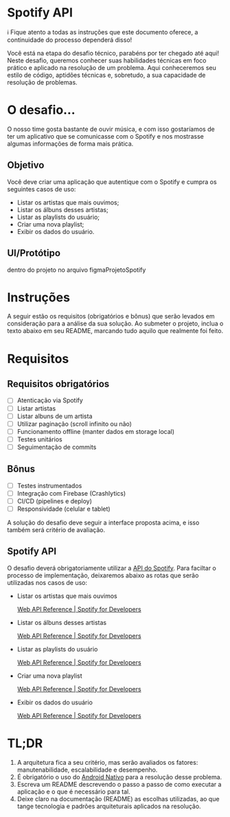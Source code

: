 # Spotify API

<aside>
ℹ️ Fique atento a todas as instruções que este documento oferece, a continuidade do processo dependerá disso!

</aside>

Você está na etapa do desafio técnico, parabéns por ter chegado até aqui! 
Neste desafio, queremos conhecer suas habilidades técnicas em foco prático e aplicado na resolução de um problema. 
Aqui conheceremos seu estilo de código, aptidões técnicas e, sobretudo, a sua capacidade de resolução de problemas.

# O desafio…

O nosso time gosta bastante de ouvir música, e com isso gostaríamos de ter um aplicativo que se comunicasse com o Spotify e nos mostrasse algumas informações de forma mais prática.

## Objetivo

Você deve criar uma aplicação que autentique com o Spotify e cumpra os seguintes casos de uso:

- Listar os artistas que mais ouvimos;
- Listar os álbuns desses artistas;
- Listar as playlists do usuário;
- Criar uma nova playlist;
- Exibir os dados do usuário.

## UI/Protótipo
dentro do projeto no arquivo figmaProjetoSpotify

# Instruções

A seguir estão os requisitos (obrigatórios e bônus) que serão levados em consideração para a análise da sua solução.
Ao submeter o projeto, inclua o texto abaixo em seu README, marcando tudo aquilo que realmente foi feito.
# Requisitos
## Requisitos obrigatórios
- [ ] Atenticação via Spotify
- [ ] Listar artistas
- [ ] Listar albuns de um artista
- [ ] Utilizar paginação (scroll infinito ou não)
- [ ] Funcionamento offline (manter dados em storage local)
- [ ] Testes unitários
- [ ] Seguimentação de commits

## Bônus
- [ ] Testes instrumentados
- [ ] Integração com Firebase (Crashlytics)
- [ ] CI/CD (pipelines e deploy)
- [ ] Responsividade (celular e tablet)

A solução do desafio deve seguir a interface proposta acima, e isso também será critério de avaliação.

## Spotify API

O desafio deverá obrigatoriamente utilizar a [API do Spotify](https://developer.spotify.com/documentation/web-api). Para faciltar o processo de implementação, deixaremos abaixo as rotas que serão utilizadas nos casos de uso:

- Listar os artistas que mais ouvimos
    
    [Web API Reference | Spotify for Developers](https://developer.spotify.com/documentation/web-api/reference/get-users-top-artists-and-tracks)
    
- Listar os álbuns desses artistas
    
    [Web API Reference | Spotify for Developers](https://developer.spotify.com/documentation/web-api/reference/get-an-artists-albums)
    
- Listar as playlists do usuário
    
    [Web API Reference | Spotify for Developers](https://developer.spotify.com/documentation/web-api/reference/get-a-list-of-current-users-playlists)
    
- Criar uma nova playlist
    
    [Web API Reference | Spotify for Developers](https://developer.spotify.com/documentation/web-api/reference/create-playlist)
    
- Exibir os dados do usuário
    
    [Web API Reference | Spotify for Developers](https://developer.spotify.com/documentation/web-api/reference/get-current-users-profile)
    

# TL;DR

1. A arquitetura fica a seu critério, mas serão avaliados os fatores: manutenabilidade, escalabilidade e desempenho.
2. É obrigatório o uso do [Android Nativo](https://developer.android.com/?hl=pt-br) para a resolução desse problema.
3. Escreva um README descrevendo o passo a passo de como executar a aplicação e o que é necessário para tal.
4. Deixe claro na documentação (README) as escolhas utilizadas, ao que tange tecnologia e padrões arquiteturais aplicados na resolução.
